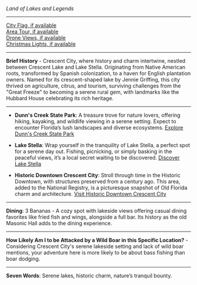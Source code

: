 *Land of Lakes and Legends*

---

[City Flag, if available](https://www.google.com/search?tbm=isch&q=Crescent+City+FL+Flag+Picture)  
[Area Tour, if available](https://www.youtube.com/results?search_query=Crescent+City+FL+4k+tour)  
[Drone Views, if available](https://www.youtube.com/results?search_query=Crescent+City+FL+4k+drone)  
[Christmas Lights, if available](https://www.youtube.com/results?search_query=Crescent+City+FL+christmas+lights)

---

**Brief History** - Crescent City, where history and charm intertwine, nestled between Crescent Lake and Lake Stella. Originating from Native American roots, transformed by Spanish colonization, to a haven for English plantation owners. Named for its crescent-shaped lake by Jennie Griffing, this city thrived on agriculture, citrus, and tourism, surviving challenges from the "Great Freeze" to becoming a serene rural gem, with landmarks like the Hubbard House celebrating its rich heritage.

---

- **Dunn's Creek State Park**: A treasure trove for nature lovers, offering hiking, kayaking, and wildlife viewing in a serene setting. Expect to encounter Florida’s lush landscapes and diverse ecosystems.
  [Explore Dunn's Creek State Park](https://www.youtube.com/results?search_query=Crescent+City+FL+Dunn's+Creek+State+Park)

- **Lake Stella**: Wrap yourself in the tranquility of Lake Stella, a perfect spot for a serene day out. Fishing, picnicking, or simply basking in the peaceful views, it’s a local secret waiting to be discovered.
  [Discover Lake Stella](https://www.youtube.com/results?search_query=Crescent+City+FL+Lake+Stella)

- **Historic Downtown Crescent City**: Stroll through time in the Historic Downtown, with structures preserved from a century ago. This area, added to the National Registry, is a picturesque snapshot of Old Florida charm and architecture.
  [Visit Historic Downtown Crescent City](https://www.youtube.com/results?search_query=Crescent+City+FL+Historic+Downtown)

---

**Dining**: 3 Bananas - A cozy spot with lakeside views offering casual dining favorites like fried fish and wings, alongside a full bar. Its history as the old Masonic Hall adds to the dining experience.

---

**How Likely Am I to be Attacked by a Wild Boar in this Specific Location?** - Considering Crescent City's serene lakeside setting and lack of wild boar mentions, your adventure here is more likely to be about bass fishing than boar dodging.

---

**Seven Words**: Serene lakes, historic charm, nature’s tranquil bounty.